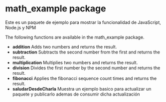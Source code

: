 math_example package
====================

Este es un paquete de ejemplo para mostrar la funcionalidad de JavaScript, Node.js y NPM

The following functions are available in the math_example package.
- **addition** Adds two numbers and returns the result.
- **subtraction** Subtracts the second number from the first and returns the result.
- **multiplication** Multiplies two numbers and returns the result.
- **division** Divides the first number by the second number and returns the result.
- **fibonacci** Applies the fibonacci sequence count times and returns the result.
- **saludarDesdeCharla** Muestra un ejemplo basico para actualizar un paquete y publicarlo ademas de consumir dicha actualización